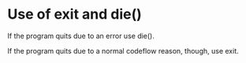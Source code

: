 Use of exit and die()
====================
If the program quits due to an error use die().

If the program quits due to a normal codeflow reason, though, use exit.
